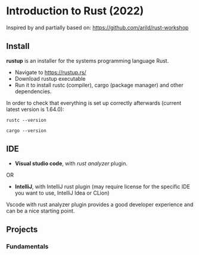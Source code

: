 # Introduction to Rust (2022)

Inspired by and partially based on: <https://github.com/arild/rust-workshop>

## Install

**rustup** is an installer for the systems programming language Rust. 

- Navigate to <https://rustup.rs/>
- Download rustup executable
- Run it to install rustc (compiler), cargo (package manager) and other dependencies.

In order to check that everything is set up correctly afterwards (current latest version is 1.64.0):

``rustc --version``

``cargo --version``

## IDE

- **Visual studio code**, with *rust analyzer* plugin.

OR

- **IntelliJ**, with IntelliJ rust plugin (may require license for the specific IDE you want to use, IntelliJ Idea or CLion)

Vscode with rust analyzer plugin provides a good developer experience and can be a nice starting point.

## Projects

### Fundamentals




